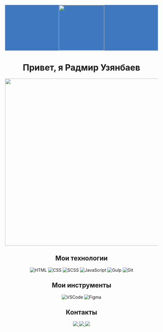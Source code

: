 <div align="center" style="background-color: #4078c0;">
    <img width="150" src="https://komarev.com/ghpvc/?username=uzyanbaev&color=4078c0">
</div>

<h1 align="center"><b>Привет, я Радмир Узянбаев</b></h1>

<p align="center">
  <a href="https://github.com/DenverCoder1/readme-typing-svg">
    <img width="550" src="https://readme-typing-svg.herokuapp.com?lines=Frontend+Web+Developer&center=true&width=380&height=45&color=4078c0">
  </a>
</p>

<h2 align="center"><b>Мои технологии</b></h2>
<p align="center">
  <img src="https://img.shields.io/badge/HTML-FF5733?style=for-the-badge&logo=html5&labelColor=000000&logoColor=FF5733" alt="HTML">
  <img src="https://img.shields.io/badge/CSS-1572B6?style=for-the-badge&logo=css3&labelColor=000000&logoColor=1572B6" alt="CSS">
  <img src="https://img.shields.io/badge/SCSS-C96195?style=for-the-badge&labelColor=000000&logo=sass&logoColor=C96195" alt="SCSS">
  <img src="https://img.shields.io/badge/JavaScript-F7DF1E?style=for-the-badge&logo=javascript&labelColor=000000&logoColor=F7DF1E" alt="JavaScript">
  <img src="https://img.shields.io/badge/Gulp-CF4647?style=for-the-badge&logo=gulp&labelColor=000000&logoColor=CF4647" alt="Gulp">
  <img src="https://img.shields.io/badge/Git-F05032?style=for-the-badge&logo=git&labelColor=000000&logoColor=F05032" alt="Git">
</p>

<h2 align="center"><b>Мои инструменты</b></h2>
<p align="center">
  <img src="https://img.shields.io/badge/VSCode-007ACC?style=for-the-badge&logo=visual-studio-code&labelColor=000000&logoColor=007ACC" alt="VSCode">
  <img src="https://img.shields.io/badge/Figma-F24E1E?style=for-the-badge&logo=figma&labelColor=000000&logoColor=F24E1E" alt="Figma">
</p>

<h2 align="center"><b>Контакты</b></h2>
<p align="center">
  <a href="mailto:uzyanbaevradmir@gmail.com">
    <img src="https://img.shields.io/badge/Email-0099CC?style=for-the-badge&logo=mail.ru&logoColor=white">
  </a>
  <a href="https://vk.com/uzyanbaev">
    <img src="https://img.shields.io/badge/VKontakte-4A76A8?style=for-the-badge&logo=vk&logoColor=white">
  </a>
  <a href="https://www.linkedin.com/in/uzyanbaev">
    <img src="https://img.shields.io/badge/LinkedIn-0A66C2?style=for-the-badge&logo=linkedin&logoColor=white">
  </a>
</p>
